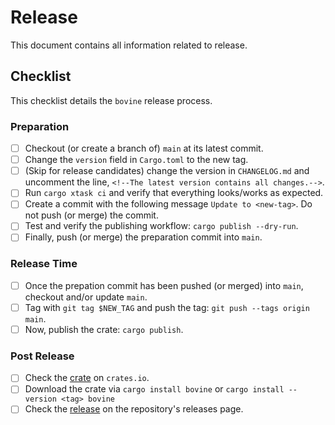 # Release

This document contains all information related to release.

## Checklist

This checklist details the `bovine` release process.

### Preparation

- [ ] Checkout (or create a branch of) `main` at its latest commit.
- [ ] Change the `version` field in `Cargo.toml` to the new tag.
- [ ] (Skip for release candidates) change the version in `CHANGELOG.md` and uncomment the line, `<!--The latest version contains all changes.-->`.
- [ ] Run `cargo xtask ci` and verify that everything looks/works as expected.
- [ ] Create a commit with the following message `Update to <new-tag>`. Do not push (or merge) the commit.
- [ ] Test and verify the publishing workflow: `cargo publish --dry-run`.
- [ ] Finally, push (or merge) the preparation commit into `main`.

### Release Time

- [ ] Once the prepation commit has been pushed (or merged) into `main`, checkout and/or update `main`.
- [ ] Tag with `git tag $NEW_TAG` and push the tag: `git push --tags origin main`.
- [ ] Now, publish the crate: `cargo publish`.

### Post Release

- [ ] Check the [crate](https://crates.io/crates/bovine) on `crates.io`.
- [ ] Download the crate via `cargo install bovine` or `cargo install --version <tag> bovine`
- [ ] Check the [release](https://github.com/nickgerace/bovine/releases) on the repository's releases page.
